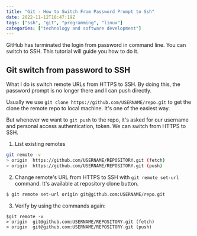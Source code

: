 ```yaml
---
title: "Git - How to Switch From Password Prompt to Ssh"
date: 2022-11-12T18:47:19Z
tags: ["ssh", "git", "programming", "linux"]
categories: ["technology and software development"]
---
```


GitHub has terminated the login from password in command line. You can switch to SSH. This tutorial will guide you how to do it.

## Git switch from password to SSH 

What I do is switch remote URLs from HTTPS to SSH. By doing this, the password prompt is no longer there and I can push directly.

Usually we use `git clone https://github.com/USERNAME/repo.git` to get the clone the remote repo to local machine. It's one of the easiest way.

But whenever we want to `git push` to the repo, it's asked for our username and personal access authentication, token. We can switch from HTTPS to SSH.

1. List existing remotes
```bash
git remote -v
> origin  https://github.com/USERNAME/REPOSITORY.git (fetch)
> origin  https://github.com/USERNAME/REPOSITORY.git (push)
```

2. Change remote's URL from HTTPS to SSH with `git remote set-url` command. It's available at repository clone button.
```bash
$ git remote set-url origin git@github.com:USERNAME/repo.git
```

3. Verify by using the commands again:
```
$git remote -v
> origin  git@github.com:USERNAME/REPOSITORY.git (fetch)
> origin  git@github.com:USERNAME/REPOSITORY.git (push)
```

